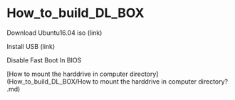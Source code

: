 # How_to_build_DL_BOX


Download Ubuntu16.04 iso (link)

Install USB (link) 

Disable Fast Boot In BIOS  

[How to mount the harddrive in computer directory](How_to_build_DL_BOX/How to mount the harddrive in computer directory? .md)
